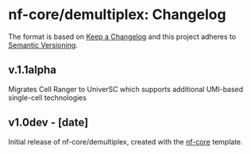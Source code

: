 # nf-core/demultiplex: Changelog

The format is based on [Keep a Changelog](http://keepachangelog.com/en/1.0.0/)
and this project adheres to [Semantic Versioning](http://semver.org/spec/v2.0.0.html).

## v.1.1alpha

Migrates Cell Ranger to UniverSC which supports additional UMI-based single-cell technologies

## v1.0dev - [date]

Initial release of nf-core/demultiplex, created with the [nf-core](http://nf-co.re/) template.
